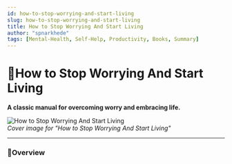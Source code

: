 ```yaml
---
id: how-to-stop-worrying-and-start-living
slug: how-to-stop-worrying-and-start-living
title: How to Stop Worrying And Start Living
author: "spnarkhede"
tags: [Mental-Health, Self-Help, Productivity, Books, Summary]
---
```


# 📒How to Stop Worrying And Start Living

**A classic manual for overcoming worry and embracing life.**

![How to Stop Worrying And Start Living](/books/covers/howToStopWorrying.jpg)  
*Cover image for "How to Stop Worrying And Start Living"*

---

### 📖Overview